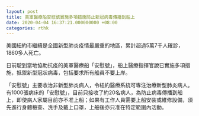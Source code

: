 ```yaml
---
layout: post
title: 美軍醫療船安慰號實施多項措施防止新冠病毒傳播到船上
date: 2020-04-04 16:37:21.000000000 +08:00
categories: rthk
---
```


美國紐約市繼續是全國新型肺炎疫情最嚴重的地區，累計超過5萬7千人確診，1860多人死亡。

日前駛到當地協助抗疫的美軍醫療船「安慰號」，船上醫療指揮官說已實施多項措施，抵禦新型冠狀病毒，包括要求所有船員不要上岸。

「安慰號」主要收治非新型肺炎病人，令紐約醫療系統可專注治療新型肺炎病人。有1000張病床的「安慰號」，目前只接收了約20名病人，為防止病毒傳播到船上，即使病人家屬目前亦不准上船；如果有工作人員需要上船安裝或維修設備，須先進行身體檢查、洗手及戴上口罩，上船後亦只准在特定範圍內活動。
